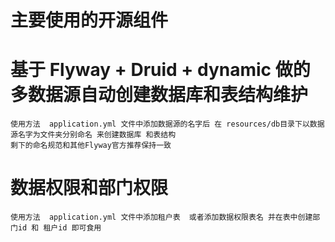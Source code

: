 # 主要使用的开源组件


# 基于 Flyway + Druid + dynamic  做的多数据源自动创建数据库和表结构维护
```
使用方法  application.yml 文件中添加数据源的名字后 在 resources/db目录下以数据源名字为文件夹分别命名 来创建数据库 和表结构  
剩下的命名规范和其他Flyway官方推荐保持一致

```
# 数据权限和部门权限
```
使用方法  application.yml 文件中添加租户表  或者添加数据权限表名 并在表中创建部门id 和 租户id 即可食用 


```
